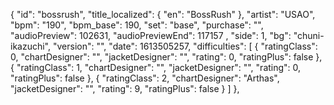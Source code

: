 {
      "id": "bossrush",
      "title_localized": {
        "en": "BossRush"
      },
      "artist": "USAO",
      "bpm": "190",
      "bpm_base": 190,
      "set": "base",
      "purchase": "",
      "audioPreview": 102631,
      "audioPreviewEnd": 117157	,
      "side": 1,
      "bg": "chuni-ikazuchi",
      "version": "",
      "date": 1613505257,
      "difficulties": [
        {
          "ratingClass": 0,
          "chartDesigner": "",
          "jacketDesigner": "",
          "rating": 0,
          "ratingPlus": false
        },
        {
          "ratingClass": 1,
          "chartDesigner": "",
          "jacketDesigner": "",
          "rating": 0,
          "ratingPlus": false
        },
        {
          "ratingClass": 2,
          "chartDesigner": "Arthas",
          "jacketDesigner": "",
          "rating": 9,
          "ratingPlus": false
        }
      ]
    },